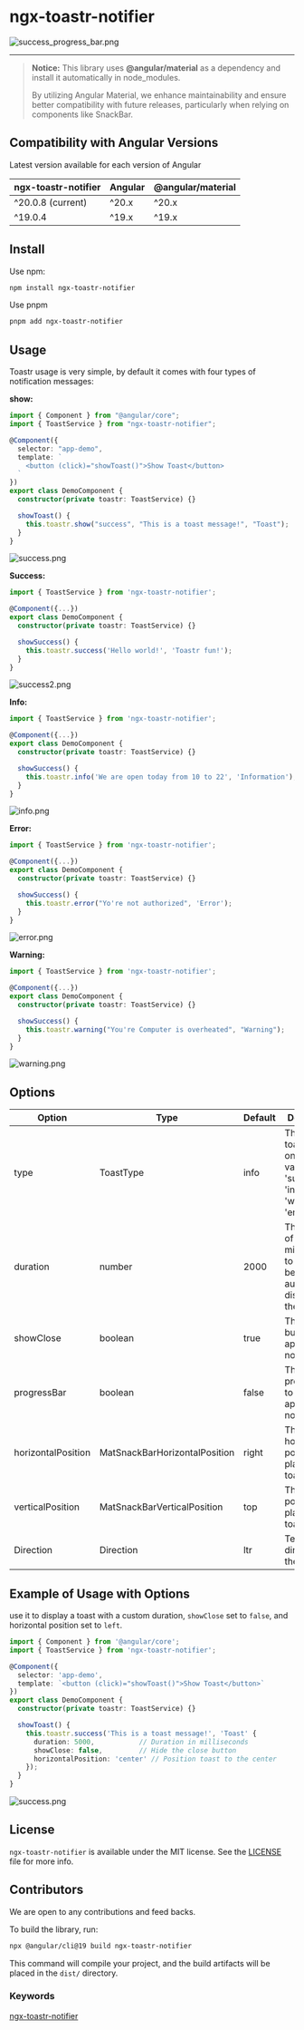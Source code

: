 # ngx-toastr-notifier

![success_progress_bar.png](https://github.com/Mazen-Embaby/ngx-toastr-notifier/blob/main/projects/ngx-toastr-notifier/documentaion-assets/success_progress_bar.png?raw=true)

---

> **Notice:**
> This library uses **@angular/material** as a dependency and install it automatically in node_modules.
>
> By utilizing Angular Material, we enhance maintainability and ensure better compatibility with future releases, particularly when relying on components like SnackBar.

## Compatibility with Angular Versions

Latest version available for each version of Angular

| ngx-toastr-notifier | Angular | @angular/material |
| ------------------- | ------- | ----------------- |
| ^20.0.8 (current)   | ^20.x   | ^20.x             |
| ^19.0.4             | ^19.x   | ^19.x             |

## Install

Use npm:

```bash
npm install ngx-toastr-notifier
```

Use pnpm

```bash
pnpm add ngx-toastr-notifier
```

## Usage

Toastr usage is very simple, by default it comes with four types of notification messages:

**show:**

```typescript
import { Component } from "@angular/core";
import { ToastService } from "ngx-toastr-notifier";

@Component({
  selector: "app-demo",
  template: `
    <button (click)="showToast()">Show Toast</button>
  `
})
export class DemoComponent {
  constructor(private toastr: ToastService) {}

  showToast() {
    this.toastr.show("success", "This is a toast message!", "Toast");
  }
}
```

![success.png](https://github.com/Mazen-Embaby/ngx-toastr-notifier/blob/main/projects/ngx-toastr-notifier/documentaion-assets/success.png?raw=true)

**Success:**

```typescript
import { ToastService } from 'ngx-toastr-notifier';

@Component({...})
export class DemoComponent {
  constructor(private toastr: ToastService) {}

  showSuccess() {
    this.toastr.success('Hello world!', 'Toastr fun!');
  }
}
```

![success2.png](https://github.com/Mazen-Embaby/ngx-toastr-notifier/blob/main/projects/ngx-toastr-notifier/documentaion-assets/success2.png?raw=true)

**Info:**

```typescript
import { ToastService } from 'ngx-toastr-notifier';

@Component({...})
export class DemoComponent {
  constructor(private toastr: ToastService) {}

  showSuccess() {
    this.toastr.info('We are open today from 10 to 22', 'Information');
  }
}
```

![info.png](https://github.com/Mazen-Embaby/ngx-toastr-notifier/blob/main/projects/ngx-toastr-notifier/documentaion-assets/info.png?raw=true)

**Error:**

```typescript
import { ToastService } from 'ngx-toastr-notifier';

@Component({...})
export class DemoComponent {
  constructor(private toastr: ToastService) {}

  showSuccess() {
    this.toastr.error("Yo're not authorized", 'Error');
  }
}
```

![error.png](https://github.com/Mazen-Embaby/ngx-toastr-notifier/blob/main/projects/ngx-toastr-notifier/documentaion-assets/error.png?raw=true)

**Warning:**

```typescript
import { ToastService } from 'ngx-toastr-notifier';

@Component({...})
export class DemoComponent {
  constructor(private toastr: ToastService) {}

  showSuccess() {
    this.toastr.warning("You're Computer is overheated", "Warning");
  }
}
```

![warning.png](https://github.com/Mazen-Embaby/ngx-toastr-notifier/blob/main/projects/ngx-toastr-notifier/documentaion-assets/warning.png?raw=true)

## Options

| Option             | Type                          | Default | Description                                                  |
| ------------------ | ----------------------------- | ------- | ------------------------------------------------------------ |
| type               | ToastType                     | info    | The type of toastr can be one of these values 'success' \| 'info' \| 'warning'  \| 'error' |
| duration           | number                        | 2000    | The length of time in milliseconds to wait before automatically dismissing the toastr. |
| showClose          | boolean                       | true    | The close button to be appeared or not                       |
| progressBar        | boolean                       | false   | The progress bar to be appeared or not                       |
| horizontalPosition | MatSnackBarHorizontalPosition | right   | The horizontal position to place the toastr.                 |
| verticalPosition   | MatSnackBarVerticalPosition   | top     | The vertical position to place the toastr.                   |
| Direction          | Direction                     | ltr     | Text layout direction for the toastr                         |

## Example of Usage with Options

use it to display a toast with a custom duration, `showClose` set to `false`, and horizontal position set to `left`.

```typescript
import { Component } from '@angular/core';
import { ToastService } from 'ngx-toastr-notifier';

@Component({
  selector: 'app-demo',
  template: `<button (click)="showToast()">Show Toast</button>`
})
export class DemoComponent {
  constructor(private toastr: ToastService) {}

  showToast() {
    this.toastr.success('This is a toast message!', 'Toast' {
      duration: 5000,           // Duration in milliseconds
      showClose: false,         // Hide the close button
      horizontalPosition: 'center' // Position toast to the center
    });
  }
}
```

![success.png](https://github.com/Mazen-Embaby/ngx-toastr-notifier/blob/main/projects/ngx-toastr-notifier/documentaion-assets/success.png?raw=true)

## License

`ngx-toastr-notifier` is available under the MIT license. See the [LICENSE](https://www.npmjs.com/package/ngx-toastr-notifier) file for more info.

## Contributors

We are open to any contributions and feed backs.

To build the library, run:

```bash
npx @angular/cli@19 build ngx-toastr-notifier
```

This command will compile your project, and the build artifacts will be placed in the `dist/` directory.

### Keywords

[ngx-toastr-notifier](https://www.npmjs.com/package/ngx-toastr-notifier)
